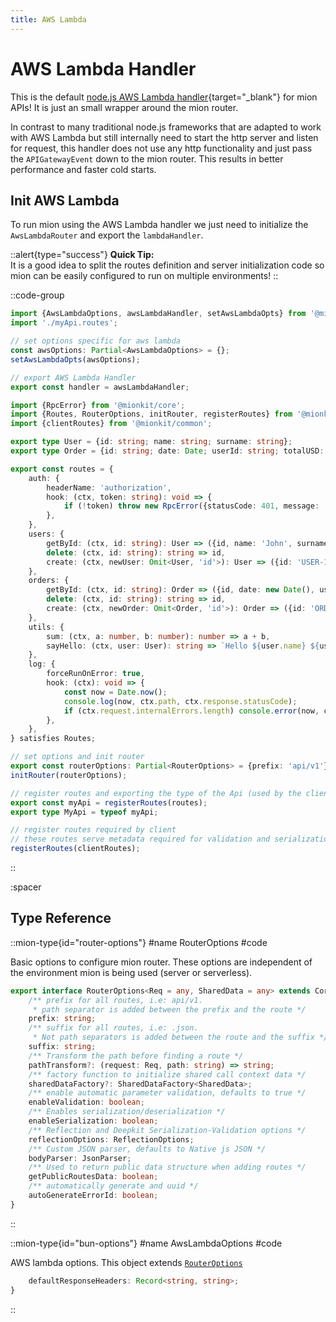 ```yaml
---
title: AWS Lambda
---
```


# AWS Lambda Handler

This is the default [node.js AWS Lambda handler](https://docs.aws.amazon.com/lambda/latest/dg/lambda-nodejs.html){target="_blank"} for mion APIs! It is just an small wrapper around the mion router. 

In contrast to many traditional node.js frameworks that are adapted to work with AWS Lambda but still internally need to start the http server and listen for request, this handler does not use any http functionality and just pass the `APIGatewayEvent` down to the mion router. This results in better performance and faster cold starts.


## Init AWS Lambda

To run mion using the AWS Lambda handler we just need to initialize the `AwsLambdaRouter` and export the `lambdaHandler`.

::alert{type="success"}
**Quick Tip:**<br>It is a good idea to split the routes definition and server initialization code so mion can be easily configured to run on multiple environments!
::

::code-group
<!-- embedme ../../../../packages/quick-start/src/serve-aws-lambda.ts -->
```ts [init AWS Lambda]
import {AwsLambdaOptions, awsLambdaHandler, setAwsLambdaOpts} from '@mionkit/serverless';
import './myApi.routes';

// set options specific for aws lambda
const awsOptions: Partial<AwsLambdaOptions> = {};
setAwsLambdaOpts(awsOptions);

// export AWS Lambda Handler
export const handler = awsLambdaHandler;

```

<!-- embedme ../../../../packages/quick-start/src/myApi.routes.ts -->
```ts [myApi.routes.ts]
import {RpcError} from '@mionkit/core';
import {Routes, RouterOptions, initRouter, registerRoutes} from '@mionkit/router';
import {clientRoutes} from '@mionkit/common';

export type User = {id: string; name: string; surname: string};
export type Order = {id: string; date: Date; userId: string; totalUSD: number};

export const routes = {
    auth: {
        headerName: 'authorization',
        hook: (ctx, token: string): void => {
            if (!token) throw new RpcError({statusCode: 401, message: 'Not Authorized', name: ' Not Authorized'});
        },
    },
    users: {
        getById: (ctx, id: string): User => ({id, name: 'John', surname: 'Smith'}),
        delete: (ctx, id: string): string => id,
        create: (ctx, newUser: Omit<User, 'id'>): User => ({id: 'USER-123', ...newUser}),
    },
    orders: {
        getById: (ctx, id: string): Order => ({id, date: new Date(), userId: 'USER-123', totalUSD: 120}),
        delete: (ctx, id: string): string => id,
        create: (ctx, newOrder: Omit<Order, 'id'>): Order => ({id: 'ORDER-123', ...newOrder}),
    },
    utils: {
        sum: (ctx, a: number, b: number): number => a + b,
        sayHello: (ctx, user: User): string => `Hello ${user.name} ${user.surname}`,
    },
    log: {
        forceRunOnError: true,
        hook: (ctx): void => {
            const now = Date.now();
            console.log(now, ctx.path, ctx.response.statusCode);
            if (ctx.request.internalErrors.length) console.error(now, ctx.path, ctx.request.internalErrors);
        },
    },
} satisfies Routes;

// set options and init router
export const routerOptions: Partial<RouterOptions> = {prefix: 'api/v1'};
initRouter(routerOptions);

// register routes and exporting the type of the Api (used by the client)
export const myApi = registerRoutes(routes);
export type MyApi = typeof myApi;

// register routes required by client
// these routes serve metadata required for validation and serialization on the client
registerRoutes(clientRoutes);

```
::


:spacer

## Type Reference


::mion-type{id="router-options"}
#name
RouterOptions
#code

Basic options to configure mion router. These options are independent of the environment mion is being used (server or serverless).

<!-- embedme ../../../../packages/router/src/types/general.ts#L30-L53 -->
```ts
export interface RouterOptions<Req = any, SharedData = any> extends CoreOptions {
    /** prefix for all routes, i.e: api/v1.
     * path separator is added between the prefix and the route */
    prefix: string;
    /** suffix for all routes, i.e: .json.
     * Not path separators is added between the route and the suffix */
    suffix: string;
    /** Transform the path before finding a route */
    pathTransform?: (request: Req, path: string) => string;
    /** factory function to initialize shared call context data */
    sharedDataFactory?: SharedDataFactory<SharedData>;
    /** enable automatic parameter validation, defaults to true */
    enableValidation: boolean;
    /** Enables serialization/deserialization */
    enableSerialization: boolean;
    /** Reflection and Deepkit Serialization-Validation options */
    reflectionOptions: ReflectionOptions;
    /** Custom JSON parser, defaults to Native js JSON */
    bodyParser: JsonParser;
    /** Used to return public data structure when adding routes */
    getPublicRoutesData: boolean;
    /** automatically generate and uuid */
    autoGenerateErrorId: boolean;
}
```
::

::mion-type{id="bun-options"}
#name
AwsLambdaOptions
#code

AWS lambda options. This object extends [`RouterOptions`](#router-options)

<!-- embedme ../../../../packages/serverless/src/types.ts#L10-L13 -->
```ts
    defaultResponseHeaders: Record<string, string>;
}

```
::